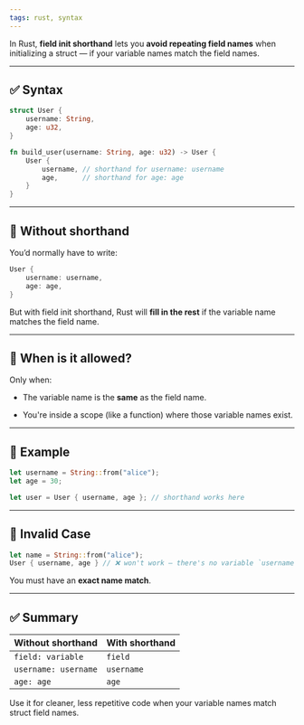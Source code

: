 ```yaml
---
tags: rust, syntax
---
```


In Rust, **field init shorthand** lets you **avoid repeating field names** when initializing a struct — if your variable names match the field names.

---

## ✅ Syntax

```rust
struct User {
    username: String,
    age: u32,
}

fn build_user(username: String, age: u32) -> User {
    User {
        username, // shorthand for username: username
        age,      // shorthand for age: age
    }
}
```

---

## 🧠 Without shorthand

You’d normally have to write:

```rust
User {
    username: username,
    age: age,
}
```

But with field init shorthand, Rust will **fill in the rest** if the variable name matches the field name.

---

## 🧾 When is it allowed?

Only when:

- The variable name is the **same** as the field name.
    
- You're inside a scope (like a function) where those variable names exist.
    

---

## 🧪 Example

```rust
let username = String::from("alice");
let age = 30;

let user = User { username, age }; // shorthand works here
```

---

## 🚫 Invalid Case

```rust
let name = String::from("alice");
User { username, age } // ❌ won't work — there's no variable `username`
```

You must have an **exact name match**.

---

## ✅ Summary

|Without shorthand|With shorthand|
|---|---|
|`field: variable`|`field`|
|`username: username`|`username`|
|`age: age`|`age`|

Use it for cleaner, less repetitive code when your variable names match struct field names.